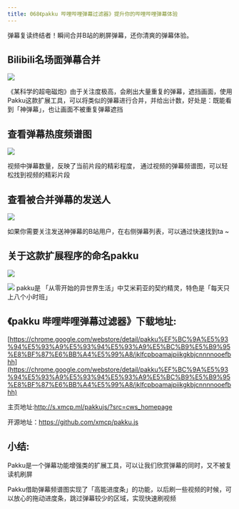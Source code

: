 ```yaml
---
title: 068《pakku 哔哩哔哩弹幕过滤器》提升你的哔哩哔哩弹幕体验
---
```


弹幕复读终结者！瞬间合并B站的刷屏弹幕，还你清爽的弹幕体验。

## Bilibili名场面弹幕合并

![](https://v2fy.com/asset/068_pakku/pakku001.gif)

《某科学的超电磁炮》由于关注度极高，会刷出大量重复的弹幕，遮挡画面，使用Pakku这款扩展工具，可以将类似的弹幕进行合并，并给出计数，好处是：既能看到「神弹幕」，也让画面不被重复弹幕遮挡



## 查看弹幕热度频谱图

![](https://v2fy.com/asset/068_pakku/pakku002.gif)


视频中弹幕数量，反映了当前片段的精彩程度， 通过视频的弹幕频谱图，可以轻松找到视频的精彩片段


## 查看被合并弹幕的发送人


![](https://v2fy.com/asset/068_pakku/pakku003.png)

如果你需要关注发送神弹幕的B站用户，在右侧弹幕列表，可以通过快速找到ta ~

## 关于这款扩展程序的命名pakku

![](https://v2fy.com/asset/068_pakku/icon_display.png)

![](https://v2fy.com/asset/068_pakku/pakku006.gif)
pakku是 「从零开始的异世界生活」中艾米莉亚的契约精灵，特色是「每天只上八个小时班」



## 《pakku 哔哩哔哩弹幕过滤器》下载地址:

[https://chrome.google.com/webstore/detail/pakku%EF%BC%9A%E5%93%94%E5%93%A9%E5%93%94%E5%93%A9%E5%BC%B9%E5%B9%95%E8%BF%87%E6%BB%A4%E5%99%A8/jklfcpboamajpiikgkbjcnnnnooefbhh](https://chrome.google.com/webstore/detail/pakku%EF%BC%9A%E5%93%94%E5%93%A9%E5%93%94%E5%93%A9%E5%BC%B9%E5%B9%95%E8%BF%87%E6%BB%A4%E5%99%A8/jklfcpboamajpiikgkbjcnnnnooefbhh)


主页地址:http://s.xmcp.ml/pakkujs/?src=cws_homepage


开源地址：https://github.com/xmcp/pakku.js

## 小结:


Pakku是一个弹幕功能增强类的扩展工具，可以让我们欣赏弹幕的同时，又不被复读机刷屏

Pakku借助弹幕频谱图实现了「高能进度条」的功能，以后刷一些视频的时候，可以放心的拖动进度条，跳过弹幕较少的区域，实现快速刷视频
